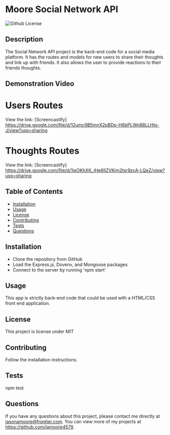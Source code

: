 # Moore Social Network API
  ![Github License](http://img.shields.io/badge/license-MIT-blue.svg)
  

  ## Description
  The Social Network API project is the back-end code for a social media platform. It has the routes and models for new users to share their thoughts and link up with friends. It also allows the user to provide reactions to their friends thoughts.

  ## Demonstration Video
  # Users Routes
  View the link: [Screencastify] https://drive.google.com/file/d/12umc9B5mnX2pBDp-H6bPLWn88LLHts-J/view?usp=sharing

  # Thoughts Routes
  View the link: [Screencastify] https://drive.google.com/file/d/1ieOKhXK_jHe6llZVKjm2tsr9zcA-LQeZ/view?usp=sharing

  ## Table of Contents
  * [Installation](#installation)
  * [Usage](#usage)
  * [License](#license)
  * [Contributing](#contributing)
  * [Tests](#tests)
  * [Questions](#questions)
  
  ## Installation
  * Clone the repository from GitHub 
  * Load the Express.js, Dovenv, and Mongoose packages 
  * Connect to the server by running 'npm start'

  ## Usage
  This app is strictly back-end code that could be used with a HTML/CSS front end application.

  ## License
  This project is license under MIT

  ## Contributing
  Follow the installation instructions.

  ## Tests
  npm test

  ## Questions
  If you have any questions about this project, please contact me directly at jasonamoore@frontier.com. You can view more of my projects at https://github.com/jamoore4579.
  